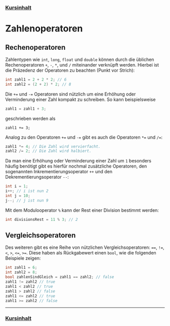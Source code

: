 ### [Kursinhalt](../README.md)

Zahlenoperatoren
=================

Rechenoperatoren
------------------


Zahlentypen wie `int`, `long`, `float` und `double` können durch die üblichen Rechenoperatoren `+`, `-`, `*`, und `/` miteinander verknüpft werden. Hierbei ist die Präzedenz der Operatoren zu beachten (Punkt vor Strich):

```cs
int zahl1 = 2 + 2 * 2; // 6
int zahl2 = (2 + 2) * 2; // 8
```

Die `+=` und `-=` Operatoren sind nützlich um eine Erhöhung oder Verminderung einer Zahl kompakt zu schreiben.
So kann beispielsweise 

```cs
zahl1 = zahl1 + 3;
```

geschrieben werden als

```
zahl1 += 3;
```

Analog zu den Operatoren `+=` und `-=` gibt es auch die Operatoren `*=` und `/=`:

```cs
zahl1 *= 4; // Die Zahl wird vervierfacht.
zahl2 /= 2; // Die Zahl wird halbiert.
```

Da man eine Erhöhung oder Verminderung einer Zahl um `1` besonders häufig benötigt gibt es hierfür nochmal zusätzliche Operatoren, den sogenannten Inkrementierungsoperator `++` und den Dekrementierungsoperator `--`:

```cs
int i = 1;
i++; // i ist nun 2
int j = 10;
j--; // j ist nun 9
```

Mit dem Modulooperator `%` kann der Rest einer Division bestimmt werden:

```cs
int divisionsRest = 11 % 3; // 2
```

Vergleichsoperatoren
--------------------

Des weiteren gibt es eine Reihe von nützlichen Vergleichsoperatoren: `==`, `!=`, `<`, `>`, `<=`, `>=`. Diese haben als Rückgabewert einen `bool`, wie die folgenden Beispiele zeigen:

```cs
int zahl1 = 6;
int zahl2 = 8;
bool zahlenSindGleich = zahl1 == zahl2; // false
zahl1 != zahl2 // true
zahl1 < zahl2 // true
zahl1 > zahl2 // false
zahl1 <= zahl2 // true
zahl1 >= zahl2 // false
```

---

### [Kursinhalt](../README.md)